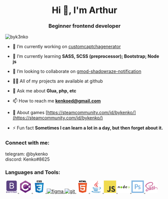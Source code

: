 <h1 align="center">Hi 👋, I'm Arthur</h1>
<h3 align="center">Beginner frontend developer</h3>


<p align="left"> <img src="https://komarev.com/ghpvc/?username=byk3nko&label=Profile%20views&color=0e75b6&style=flat" alt="byk3nko" /> </p>


- 🔭 I’m currently working on [customcaptchagenerator](https://github.com/byk3nko/customcaptchagenerator)

- 🌱 I’m currently learning **SASS, SCSS (preprocessor); Bootstrap; Node js**

- 👯 I’m looking to collaborate on [gmod-shadowraze-notification](https://github.com/byk3nko/gmod-shadowraze-notification)

- 👨‍💻 All of my projects are available at github

- 💬 Ask me about **Glua, php, etc**

- 📫 How to reach me **kenkoed@gmail.com**

- 📄 About games [https://steamcommunity.com/id/bykenko/](https://steamcommunity.com/id/bykenko/)

- ⚡ Fun fact **Sometimes I can learn a lot in a day, but then forget about it.**

<h3 align="left">Connect with me:</h3>
<p align="left">
telegram: @bykenko<br/>
discord: Kenko#8625
</p>

<h3 align="left">Languages and Tools:</h3>
<p align="left"> <a href="https://getbootstrap.com" target="_blank"> <img src="https://raw.githubusercontent.com/devicons/devicon/master/icons/bootstrap/bootstrap-plain-wordmark.svg" alt="bootstrap" width="40" height="40"/> </a> <a href="https://www.w3schools.com/cs/" target="_blank"> <img src="https://raw.githubusercontent.com/devicons/devicon/master/icons/csharp/csharp-original.svg" alt="csharp" width="40" height="40"/> </a> <a href="https://www.w3schools.com/css/" target="_blank"> <img src="https://raw.githubusercontent.com/devicons/devicon/master/icons/css3/css3-original-wordmark.svg" alt="css3" width="40" height="40"/> </a> <a href="https://www.figma.com/" target="_blank"> <img src="https://www.vectorlogo.zone/logos/figma/figma-icon.svg" alt="figma" width="40" height="40"/> </a> <a href="https://git-scm.com/" target="_blank"> <img src="https://www.vectorlogo.zone/logos/git-scm/git-scm-icon.svg" alt="git" width="40" height="40"/> </a> <a href="https://www.w3.org/html/" target="_blank"> <img src="https://raw.githubusercontent.com/devicons/devicon/master/icons/html5/html5-original-wordmark.svg" alt="html5" width="40" height="40"/> </a> <a href="https://www.java.com" target="_blank"> <img src="https://raw.githubusercontent.com/devicons/devicon/master/icons/java/java-original.svg" alt="java" width="40" height="40"/> </a> <a href="https://developer.mozilla.org/en-US/docs/Web/JavaScript" target="_blank"> <img src="https://raw.githubusercontent.com/devicons/devicon/master/icons/javascript/javascript-original.svg" alt="javascript" width="40" height="40"/> </a> <a href="https://nodejs.org" target="_blank"> <img src="https://raw.githubusercontent.com/devicons/devicon/master/icons/nodejs/nodejs-original-wordmark.svg" alt="nodejs" width="40" height="40"/> </a> <a href="https://www.photoshop.com/en" target="_blank"> <img src="https://raw.githubusercontent.com/devicons/devicon/master/icons/photoshop/photoshop-line.svg" alt="photoshop" width="40" height="40"/> </a> <a href="https://sass-lang.com" target="_blank"> <img src="https://raw.githubusercontent.com/devicons/devicon/master/icons/sass/sass-original.svg" alt="sass" width="40" height="40"/> </a> </p>

<!-- <p>&nbsp;<img align="center" src="https://github-readme-stats.vercel.app/api?username=byk3nko&show_icons=true&theme=dark&locale=en" alt="byk3nko" /></p>

<!-- <p><img align="center" src="https://github-readme-streak-stats.herokuapp.com/?user=byk3nko&" alt="byk3nko" /></p>

